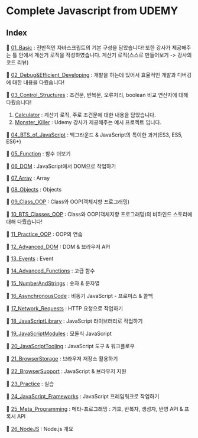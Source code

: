 # Complete Javascript from UDEMY

## Index

🚀 [01_Basic](https://github.com/Imshyeon/Develop_Study/tree/js/Javascript/Complete-Udemy/01_Basic) : 전반적인 자바스크립트의 기본 구성을 담았습니다! 또한 강사가 제공해주는 틀 안에서 계산기 로직을 작성하였습니다. 계산기 로직(스스로 만들어보기 -> 강사의 코드 리뷰)
<br>

🚀 [02_Debug&Efficient_Developing](https://github.com/Imshyeon/Develop_Study/tree/js/Javascript/Complete-Udemy/02_Debug&Efficient_Developing) : 개발을 하는데 있어서 효율적인 개발과 디버깅에 대한 내용을 다뤘습니다!
<br>

🚀 [03_Control_Structures](https://github.com/Imshyeon/Develop_Study/tree/js/Javascript/Complete-Udemy/03_Control_Structures) : 조건문, 반복문, 오류처리, boolean 비교 연산자에 대해 다뤘습니다!

   1. [Calculator](https://github.com/Imshyeon/Develop_Study/tree/js/Javascript/Complete-Udemy/03_Control_Structures/Calculator) : 계산기 로직, 주로 조건문에 대한 내용을 담았습니다.
   2. [Monster_Killer](https://github.com/Imshyeon/Develop_Study/tree/js/Javascript/Complete-Udemy/03_Control_Structures/Monster_Killer) : Udemy 강사가 제공해주는 예시 프로젝트 입니다.

🚀 [04_BTS_of_JavaScript](https://github.com/Imshyeon/Develop_Study/tree/js/Javascript/Complete-Udemy/04_Background) : 백그라운드 & JavaScript의 특이한 과거(ES3, ES5, ES6+) <br>

🚀 [05_Function](https://github.com/Imshyeon/Develop_Study/tree/js/Javascript/Complete-Udemy/05_Function) : 함수 더보기 <br>

🚀 [06_DOM](https://github.com/Imshyeon/Develop_Study/tree/js/Javascript/Complete-Udemy/06_DOM) : JavaScript에서 DOM으로 작업하기 <br>

🚀 [07_Array](https://github.com/Imshyeon/Develop_Study/tree/js/Javascript/Complete-Udemy/07_Array) : Array <br>

🚀 [08_Objects](https://github.com/Imshyeon/Develop_Study/tree/js/Javascript/Complete-Udemy/08_Objects) : Objects <br>

🚀 [09_Class_OOP](https://github.com/Imshyeon/Develop_Study/tree/js/Javascript/Complete-Udemy/09_Class_OOP) : Class와 OOP(객체지향 프로그래밍) <br>

🚀 [10_BTS_Classes_OOP](https://github.com/Imshyeon/Develop_Study/tree/js/Javascript/Complete-Udemy/10_BTS_Classes_OOP) : Class와 OOP(객체지향 프로그래밍)의 비하인드 스토리에 대해 다뤘습니다! <br>

🚀 [11_Practice_OOP](https://github.com/Imshyeon/Develop_Study/tree/js/Javascript/Complete-Udemy/11_Practice_OOP) : OOP의 연습 <br>

🚀 [12_Advanced_DOM](https://github.com/Imshyeon/Develop_Study/tree/js/Javascript/Complete-Udemy/12_Advanced_DOM) : DOM & 브라우저 API <br>

🚀 [13_Events](https://github.com/Imshyeon/Develop_Study/tree/js/Javascript/Complete-Udemy/13_Events) : Event <br>

🚀 [14_Advanced_Functions](https://github.com/Imshyeon/Develop_Study/tree/js/Javascript/Complete-Udemy/14_Advanced_Functions) : 고급 함수 <br>

🚀 [15_NumberAndStrings](https://github.com/Imshyeon/Develop_Study/tree/js/Javascript/Complete-Udemy/15_NumberAndStrings) : 숫자 & 문자열 <br>

🚀 [16_AsynchronousCode](https://github.com/Imshyeon/Develop_Study/tree/js/Javascript/Complete-Udemy/16_AsynchronousCode) : 비동기 JavaScript - 프로미스 & 콜백 <br>

🚀 [17_Network_Requests](https://github.com/Imshyeon/Develop_Study/tree/js/Javascript/Complete-Udemy/17_Network_Requests) : HTTP 요청으로 작업하기 <br>

🚀 [18_JavaScriptLibrary](https://github.com/Imshyeon/Develop_Study/tree/js/Javascript/Complete-Udemy/18_JavaScriptLibrary) : JavaScript 라이브러리로 작업하기 <br>

🚀 [19_JavaScriptModules](https://github.com/Imshyeon/Develop_Study/tree/js/Javascript/Complete-Udemy/19_JavaScriptModules) : 모듈식 JavaScript <br>

🚀 [20_JavaScriptTooling](https://github.com/Imshyeon/Develop_Study/tree/js/Javascript/Complete-Udemy/20_JavaScriptTooling) : JavaScript 도구 & 워크플로우 <br>

🚀 [21_BrowserStorage](https://github.com/Imshyeon/Develop_Study/tree/js/Javascript/Complete-Udemy/21_BrowserStorage) : 브라우저 저장소 활용하기 <br>

🚀 [22_BrowserSupport](https://github.com/Imshyeon/Develop_Study/tree/js/Javascript/Complete-Udemy/22_BrowserSupport) : JavaScript & 브라우저 지원 <br>

🚀 [23_Practice](https://github.com/Imshyeon/Develop_Study/tree/js/Javascript/Complete-Udemy/23_Practice) : 실습 <br>

🚀 [24_JavaScript_Frameworks](https://github.com/Imshyeon/Develop_Study/tree/js/Javascript/Complete-Udemy/24_JavaScript_Frameworks) : JavaScript 프레임워크로 작업하기 <br>

🚀 [25_Meta_Programming](https://github.com/Imshyeon/Develop_Study/tree/js/Javascript/Complete-Udemy/25_Meta_Programming) : 메타-프로그래밍 : 기호, 반복자, 생성자, 반영 API & 프록시 API <br>

🚀 [26_NodeJS](https://github.com/Imshyeon/Develop_Study/tree/js/Javascript/Complete-Udemy/25_Meta_Programming) : Node.js 개요 <br>

